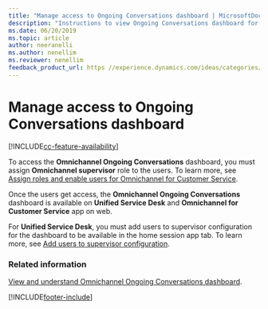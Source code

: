 ```yaml
---
title: "Manage access to Ongoing Conversations dashboard | MicrosoftDocs"
description: "Instructions to view Ongoing Conversations dashboard for Omnichannel for Customer Service app on web."
ms.date: 06/20/2019
ms.topic: article
author: neeranelli
ms.author: nenellim
ms.reviewer: nenellim
feedback_product_url: https //experience.dynamics.com/ideas/categories/list/?category=a7f4a807-de3b-eb11-a813-000d3a579c38&forum=b68e50a6-88d9-e811-a96b-000d3a1be7ad
---
```

# Manage access to Ongoing Conversations dashboard

[!INCLUDE[cc-feature-availability](../../includes/cc-feature-availability.md)]


To access the **Omnichannel Ongoing Conversations** dashboard, you must assign **Omnichannel supervisor** role to the users. To learn more, see [Assign roles and enable users for Omnichannel for Customer Service](../implement/add-users-assign-roles.md).  

Once the users get access,  the **Omnichannel Ongoing Conversations** dashboard is available on **Unified Service Desk** and **Omnichannel for Customer Service** app on web. 

For **Unified Service Desk**, you must add users to supervisor configuration for the dashboard to be available in the home session app tab. To learn more, see [Add users to supervisor configuration](../implement/configure-intraday-dashboard-supervisor.md#add-users-to-supervisor-configuration).

### Related information

[View and understand Omnichannel Ongoing Conversations dashboard](../use/ongoing-conversations-dashboard.md).


[!INCLUDE[footer-include](../../includes/footer-banner.md)]
